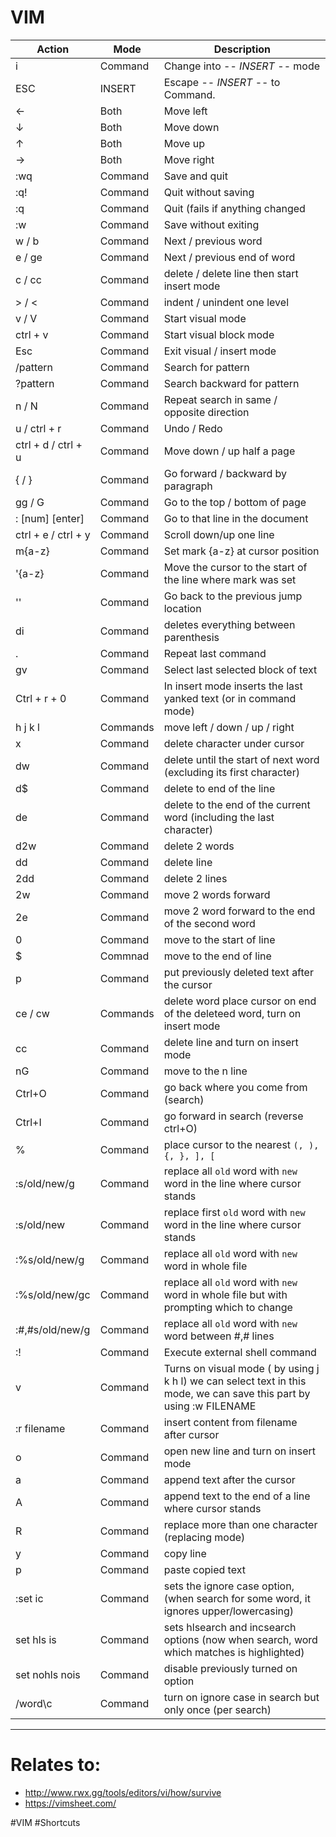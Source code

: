 # VIM

| Action | Mode | Description |
|--------|------|-------------|
| i | Command | Change into -- *INSERT* -- mode |
| ESC | INSERT | Escape -- *INSERT* -- to Command. |
| &larr; | Both | Move left |
| &darr; | Both | Move down |
| &uarr; | Both | Move up |
| &rarr; | Both | Move right |
| :wq | Command | Save and quit | 
| :q! | Command | Quit without saving | 
| :q | Command | Quit (fails if anything changed |
| :w | Command | Save without exiting |
| w / b | Command | Next / previous word |
| e / ge | Command | Next / previous end of word |
| c / cc | Command | delete / delete line then start insert mode |
| > / < | Command | indent / unindent one level |
| v / V | Command | Start visual mode |
| ctrl + v | Command | Start visual block mode | 
| Esc | Command | Exit visual / insert mode |
| /pattern | Command | Search for pattern
| ?pattern | Command | Search backward for pattern |
| n / N | Command | Repeat search in same / opposite direction |
| u / ctrl + r | Command | Undo / Redo |
| ctrl + d / ctrl + u | Command | Move down / up half a page |
| { / } | Command | Go forward / backward by paragraph |
| gg / G | Command | Go to the top / bottom of page |
| : [num] [enter] | Command | Go to that line in the document |
| ctrl + e / ctrl + y | Command | Scroll down/up one line |
| m{a-z} | Command | Set mark {a-z} at cursor position |
| '{a-z} | Command | Move the cursor to the start of the line where mark was set |
| '' | Command | Go back to the previous jump location |
| di | Command | deletes everything between parenthesis | 
| . | Command | Repeat last command |
| gv | Command | Select last selected block of text |
| Ctrl + r + 0 | Command | In insert mode inserts the last yanked text (or in command mode) |
| h j k l | Commands | move left / down / up / right |
| x | Command | delete character under cursor |
| dw | Command | delete until the start of next word (excluding its first character) |
| d$ | Command | delete to end of the line |
| de | Command | delete to the end of the current word (including the last character) |
| d2w | Command | delete 2 words |
| dd | Command | delete line |
| 2dd | Command | delete 2 lines |
| 2w | Command | move 2 words forward |
| 2e | Command | move 2 word forward to the end of the second word |
| 0 | Command | move to the start of line |
| $ | Commnad | move to the end of line |
| p | Command | put previously deleted text after the cursor |
| ce / cw | Commands | delete word place cursor on end of the deleteed word, turn on insert mode |
| cc | Command | delete line and turn on insert mode |
| nG | Command | move to the n line |
| Ctrl+O | Command | go back where you come from (search) |
| Ctrl+I | Command | go forward in search (reverse ctrl+O) |
| % | Command | place cursor to the nearest `(, ), {, }, ], [` |
| :s/old/new/g | Command | replace all `old` word with `new` word in the line where cursor stands |
| :s/old/new | Command | replace first `old` word with `new` word in the line where cursor stands |
| :%s/old/new/g | Command | replace all `old` word with `new` word in whole file |
| :%s/old/new/gc | Command | replace all `old` word with `new` word in whole file but with prompting which to change |
| :#,#s/old/new/g | Command | replace all `old` word with `new` word between #,# lines |
| :! | Command | Execute external shell command |
| v | Command | Turns on visual mode ( by using j k h l) we can select text in this mode, we can save this part by using :w FILENAME
| :r filename | Command | insert content from filename after cursor |
| o | Command | open new line and turn on insert mode |
| a | Command | append text after the cursor |
| A | Command | append text to the end of a line where cursor stands |
| R | Command | replace more than one character (replacing mode) |
| y | Command | copy line |
| p | Command | paste copied text |
| :set ic | Command | sets the ignore case option, (when search for some word, it ignores upper/lowercasing) | 
| set hls is | Command | sets hlsearch and incsearch options (now when search, word which matches is highlighted) |
| set nohls nois | Command | disable previously turned on option |
| /word\c | Command | turn on ignore case in search but only once (per search) | 


*** 
# Relates to: 
* http://www.rwx.gg/tools/editors/vi/how/survive
* https://vimsheet.com/

#VIM #Shortcuts
